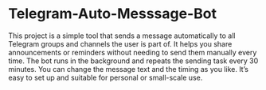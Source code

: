 # Telegram-Auto-Messsage-Bot
This project is a simple tool that sends a message automatically to all Telegram groups and channels the user is part of. It helps you share announcements or reminders without needing to send them manually every time. The bot runs in the background and repeats the sending task every 30 minutes. You can change the message text and the timing as you like. It’s easy to set up and suitable for personal or small-scale use.
